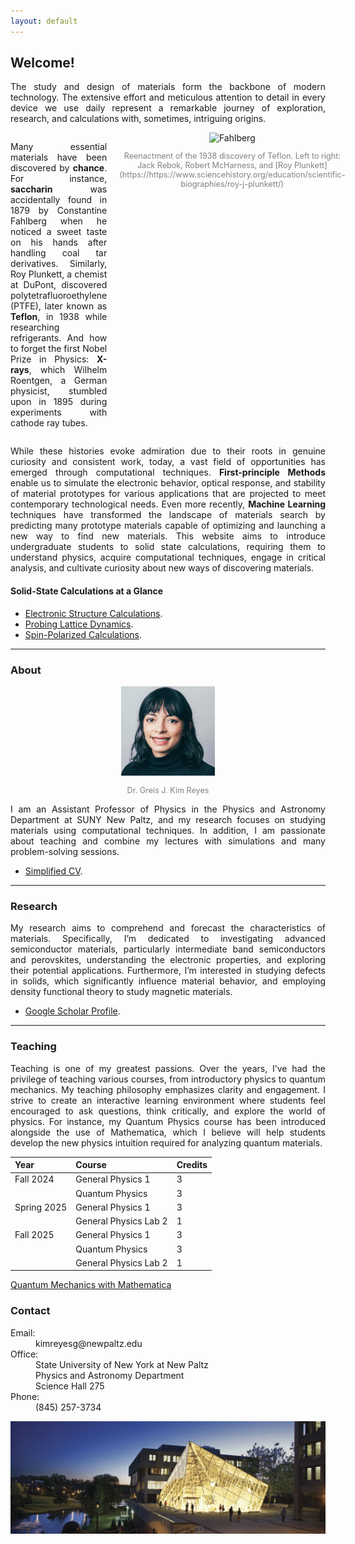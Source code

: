 ```yaml
---
layout: default
---
```


## Welcome!

<div style="text-align: justify;">
<p>The study and design of materials form the backbone of modern technology. The extensive effort and meticulous attention to detail in every device we use daily represent a remarkable journey of exploration, research, and calculations with, sometimes, intriguing origins.</p>

<div style="display: flex; align-items: flex-start; gap: 20px;">
    <div style="flex: 2; text-align: justify;">
        <p>Many essential materials have been discovered by <b>chance</b>. For instance, <b>saccharin</b> was accidentally found in 1879 by Constantine Fahlberg when he noticed a sweet taste on his hands after handling coal tar derivatives. 
        Similarly, Roy Plunkett, a chemist at DuPont, discovered polytetrafluoroethylene (PTFE), later known as <b>Teflon</b>, in 1938 while researching refrigerants. And how to forget the first Nobel Prize in Physics: <b>X-rays</b>, which Wilhelm Roentgen, a German physicist, stumbled upon in 1895 during experiments with cathode ray tubes.</p>
    </div>
    <div style="flex: 1; text-align: center;">
        <img src="./plunkett_2.png" alt="Fahlberg" style="width: 150px; height: auto;">
        <div style="font-size: 0.9em; color: gray;">
            <p>Reenactment of the 1938 discovery of Teflon. Left to right: Jack Rebok, Robert McHarness, and [Roy Plunkett](https://https://www.sciencehistory.org/education/scientific-biographies/roy-j-plunkett/)</p>
        </div>
    </div>
</div>

 <p>While these histories evoke admiration due to their roots in genuine curiosity and consistent work, today, a vast field of opportunities has emerged through computational techniques. <b>First-principle Methods</b> enable us to simulate the electronic behavior, optical response, and stability of material prototypes for various applications that are projected to meet contemporary technological needs. Even more recently, <b>Machine Learning</b> techniques have transformed the landscape of materials search by predicting many prototype materials capable of optimizing and launching a new way to find new materials. This website aims to introduce undergraduate students to solid state calculations, requiring them to understand physics, acquire computational techniques, engage in critical analysis, and cultivate curiosity about new ways of discovering materials.</p>
</div>


#### Solid-State Calculations at a Glance

* [Electronic Structure Calculations](./electronic-structure.md).
* [Probing Lattice Dynamics](./phonons.md).
* [Spin-Polarized Calculations](./spin-polarized.md).


* * *

### About

<div style="text-align: center;">
<img src="./portrait2.jpg" alt="Kim" style="width: 150px; height: auto;">
</div>
<div style="text-align: center; font-size: 0.9em; color: gray;">
<p>Dr. Greis J. Kim Reyes</p>
</div>

<div style="text-align: justify;">
<p> I am an Assistant Professor of Physics in the Physics and Astronomy Department at SUNY New Paltz, and my research focuses on studying materials using computational techniques. In addition, I am passionate about teaching and combine my lectures with simulations and many problem-solving sessions.</p>
</div>

* [Simplified CV](./cv.md).

* * *

### Research

<div style="text-align: justify;">
<p>My research aims to comprehend and forecast the characteristics of materials. Specifically, I’m dedicated to investigating advanced semiconductor materials, particularly intermediate band semiconductors and perovskites, understanding the electronic properties, and exploring their potential applications. Furthermore, I’m interested in studying defects in solids, which significantly influence material behavior, and employing density functional theory to study magnetic materials.</p>
</div>

* [Google Scholar Profile](https://scholar.google.com/citations?user=R3wN1y8AAAAJ&hl=en).

* * *

### Teaching


<div style="text-align: justify;">
<p>Teaching is one of my greatest passions. Over the years, I’ve had the privilege of teaching various courses, from introductory physics to quantum mechanics. My teaching philosophy emphasizes clarity and engagement. I strive to create an interactive learning environment where students feel encouraged to ask questions, think critically, and explore the world of physics. For instance, my Quantum Physics course has been introduced alongside the use of Mathematica, which I believe will help students develop the new physics intuition required for analyzing quantum materials.</p>
</div>



| Year        | Course         | Credits |
|:-------------|:------------------|:------|
| Fall 2024    | General Physics 1 | 3     |
|              | Quantum Physics   | 3     |
| Spring 2025  | General Physics 1 | 3     |
|              | General Physics Lab 2 | 1 |
| Fall 2025    | General Physics 1 | 3     |
|              | Quantum Physics   | 3     |
|              | General Physics Lab 2 | 1 |

<a href="https://github.com/kimreyesg/Quantum-Mechanics-with-Mathematica" target="_blank">Quantum Mechanics with Mathematica</a>


### Contact
<dl>
<dt>Email:</dt>
<dd>kimreyesg@newpaltz.edu</dd>
<dt>Office:</dt>
<dd>State University of New York at New Paltz</dd>
<dd>Physics and Astronomy Department</dd>
<dd>Science Hall 275</dd>
<dt>Phone:</dt>
<dd>(845) 257-3734</dd>
</dl>
<div style="text-align: center;">
<img src="./NewPaltz-night-slider.jpg" alt="SUNY New Paltz" style="width: 600px; height: auto;">
</div>
